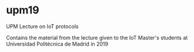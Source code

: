 # upm19

UPM Lecture on IoT protocols

Contains the material from the lecture given to the IoT Master's students at Universidad Politécnica de Madrid in 2019